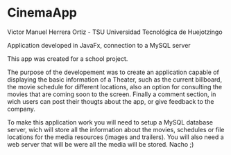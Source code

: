 # CinemaApp
Victor Manuel Herrera Ortiz - TSU
Universidad Tecnológica de Huejotzingo

Application developed in JavaFx, connection to a MySQL server

  This app was created for a school project.
  
  The purpose of the developement was to create an application capable of displaying the basic information
of a Theater, such as the current billboard, the movie schedule for different locations, also an option
for consulting the movies that are coming soon to the screen. Finally a comment section, in wich users can
post their thougts about the app, or give feedback to the company.

  To make this application work you will need to setup a MySQL database server, wich will store all the
information about the movies, schedules or file locations for the media resources (images and trailers).
You will also need a web server that will be were all the media will be stored.
Nacho ;) 
